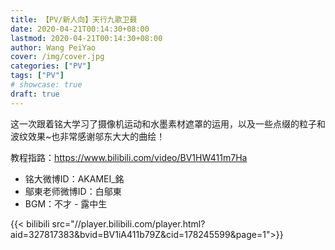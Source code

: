 ```yaml
---
title: 【PV/新人向】天行九歌卫聂
date: 2020-04-21T00:14:30+08:00
lastmod: 2020-04-21T00:14:30+08:00
author: Wang PeiYao
cover: /img/cover.jpg
categories: ["PV"]
tags: ["PV"]
# showcase: true
draft: true
---
```


这一次跟着铭大学习了摄像机运动和水墨素材遮罩的运用，以及一些点缀的粒子和波纹效果~也非常感谢邬东大大的曲绘！

<!--more-->

教程指路：https://www.bilibili.com/video/BV1HW411m7Ha

- 铭大微博ID：AKAMEI_銘
- 鄔東老师微博ID：白鄔東
- BGM：不才 - 露中生

{{< bilibili src="//player.bilibili.com/player.html?aid=327817383&bvid=BV1iA411b79Z&cid=178245599&page=1">}}



